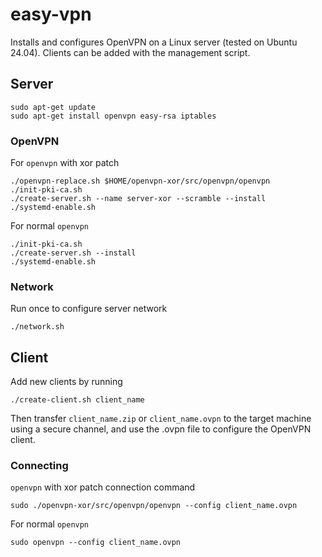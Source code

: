 # easy-vpn

Installs and configures OpenVPN on a Linux server (tested on Ubuntu 24.04).
Clients can be added with the management script.

## Server

```
sudo apt-get update
sudo apt-get install openvpn easy-rsa iptables
```

### OpenVPN

For `openvpn` with xor patch

```
./openvpn-replace.sh $HOME/openvpn-xor/src/openvpn/openvpn
./init-pki-ca.sh
./create-server.sh --name server-xor --scramble --install
./systemd-enable.sh
```

For normal `openvpn`

```
./init-pki-ca.sh
./create-server.sh --install
./systemd-enable.sh
```

### Network

Run once to configure server network

```
./network.sh
```

## Client

Add new clients by running

```
./create-client.sh client_name
```

Then transfer `client_name.zip` or `client_name.ovpn` to the target machine using a secure channel, and use the
.ovpn file to configure the OpenVPN client.

### Connecting

`openvpn` with xor patch connection command

```
sudo ./openvpn-xor/src/openvpn/openvpn --config client_name.ovpn
```

For normal `openvpn`

```
sudo openvpn --config client_name.ovpn
```

